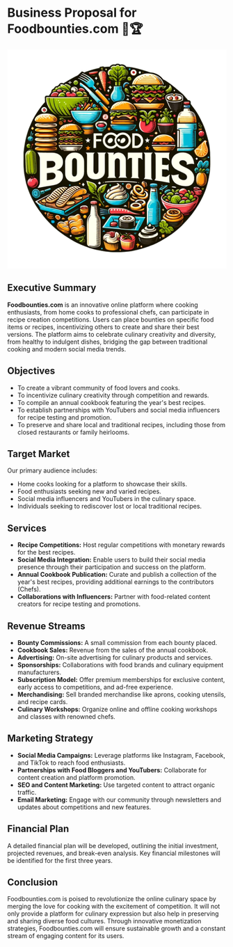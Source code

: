 # Business Proposal for Foodbounties.com 🍳🏆

<p align="center">
  <img src="logo.png" alt="Penetration Testing Assistant Bot Mascot">
</p>

## Executive Summary
**Foodbounties.com** is an innovative online platform where cooking enthusiasts, from home cooks to professional chefs, can participate in recipe creation competitions. Users can place bounties on specific food items or recipes, incentivizing others to create and share their best versions. The platform aims to celebrate culinary creativity and diversity, from healthy to indulgent dishes, bridging the gap between traditional cooking and modern social media trends.

## Objectives
- To create a vibrant community of food lovers and cooks.
- To incentivize culinary creativity through competition and rewards.
- To compile an annual cookbook featuring the year's best recipes.
- To establish partnerships with YouTubers and social media influencers for recipe testing and promotion.
- To preserve and share local and traditional recipes, including those from closed restaurants or family heirlooms.

## Target Market
Our primary audience includes:
- Home cooks looking for a platform to showcase their skills.
- Food enthusiasts seeking new and varied recipes.
- Social media influencers and YouTubers in the culinary space.
- Individuals seeking to rediscover lost or local traditional recipes.

## Services
- **Recipe Competitions:** Host regular competitions with monetary rewards for the best recipes.
- **Social Media Integration:** Enable users to build their social media presence through their participation and success on the platform.
- **Annual Cookbook Publication:** Curate and publish a collection of the year's best recipes, providing additional earnings to the contributors (Chefs).
- **Collaborations with Influencers:** Partner with food-related content creators for recipe testing and promotions.

## Revenue Streams
- **Bounty Commissions:** A small commission from each bounty placed.
- **Cookbook Sales:** Revenue from the sales of the annual cookbook.
- **Advertising:** On-site advertising for culinary products and services.
- **Sponsorships:** Collaborations with food brands and culinary equipment manufacturers.
- **Subscription Model:** Offer premium memberships for exclusive content, early access to competitions, and ad-free experience.
- **Merchandising:** Sell branded merchandise like aprons, cooking utensils, and recipe cards.
- **Culinary Workshops:** Organize online and offline cooking workshops and classes with renowned chefs.

## Marketing Strategy
- **Social Media Campaigns:** Leverage platforms like Instagram, Facebook, and TikTok to reach food enthusiasts.
- **Partnerships with Food Bloggers and YouTubers:** Collaborate for content creation and platform promotion.
- **SEO and Content Marketing:** Use targeted content to attract organic traffic.
- **Email Marketing:** Engage with our community through newsletters and updates about competitions and new features.

## Financial Plan
A detailed financial plan will be developed, outlining the initial investment, projected revenues, and break-even analysis. Key financial milestones will be identified for the first three years.

## Conclusion
Foodbounties.com is poised to revolutionize the online culinary space by merging the love for cooking with the excitement of competition. It will not only provide a platform for culinary expression but also help in preserving and sharing diverse food cultures. Through innovative monetization strategies, Foodbounties.com will ensure sustainable growth and a constant stream of engaging content for its users.
